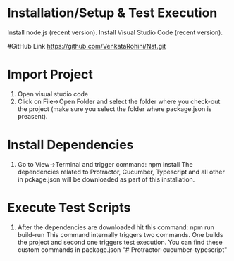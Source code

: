 # Installation/Setup & Test Execution
Install node.js (recent version).
Install Visual Studio Code (recent version).

#GitHub Link
https://github.com/VenkataRohini/Nat.git

# Import Project
1. Open visual studio code
2. Click on File->Open Folder and select the folder where you check-out the project (make sure you select the folder where package.json is preasent).

# Install Dependencies
1. Go to View->Terminal and trigger command: npm install
The dependencies related to Protractor, Cucumber, Typescript and all other in pckage.json will be downloaded as part of this installation.

# Execute Test Scripts
1. After the dependencies are downloaded hit this command: npm run build-run
This command internally triggers two commands. One builds the project and second one triggers test execution. You can find these custom commands in package.json
"# Protractor-cucumber-typescript" 
